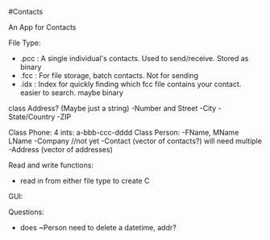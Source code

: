 #Contacts

An App for Contacts

File Type:
- .pcc : A single individual's contacts. Used to send/receive. Stored as binary
- .fcc : For file storage, batch contacts. Not for sending
- .idx : Index for quickly finding which fcc file contains your contact. easier to search. maybe binary

class Address? (Maybe just a string)
    -Number and Street
    -City
    -State/Country
    -ZIP

Class Phone:
    4 ints:
    a-bbb-ccc-dddd
Class Person:
    -FName, MName LName
    -Company //not yet
    -Contact (vector of contacts?) will need multiple
    -Address (vector of addresses)

Read and write functions: 
- read in from either file type to create C



GUI: 



Questions: 
- does ~Person need to delete a datetime, addr?
    
